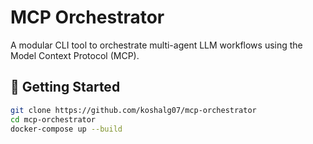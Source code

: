 # MCP Orchestrator

A modular CLI tool to orchestrate multi-agent LLM workflows using the Model Context Protocol (MCP).

## 🚀 Getting Started

```bash
git clone https://github.com/koshalg07/mcp-orchestrator
cd mcp-orchestrator
docker-compose up --build
